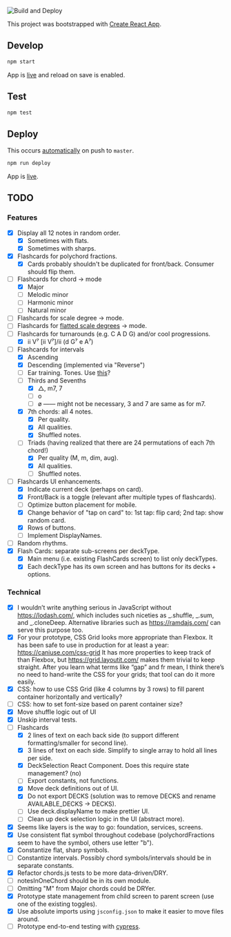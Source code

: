 ![Build and Deploy](https://github.com/golubitsky/music/workflows/Build%20and%20Deploy/badge.svg)

This project was bootstrapped with [Create React App](https://github.com/facebook/create-react-app).

## Develop

```sh
npm start
```

App is [live](http://localhost:3000/music) and reload on save is enabled.

## Test

```sh
npm test
```

## Deploy

This occurs [automatically](https://github.com/golubitsky/music/actions) on push to `master`.

```sh
npm run deploy
```

App is [live](https://golubitsky.github.io/music/).

## TODO

### Features

- [x] Display all 12 notes in random order.
  - [x] Sometimes with flats.
  - [x] Sometimes with sharps.
- [x] Flashcards for polychord fractions.
  - [x] Cards probably shouldn't be duplicated for front/back. Consumer should flip them.
- [ ] Flashcards for chord -> mode
  - [x] Major
  - [ ] Melodic minor
  - [ ] Harmonic minor
  - [ ] Natural minor
- [ ] Flashcards for scale degree -> mode.
- [ ] Flashcards for [flatted scale degrees](https://spinditty.com/learning/Memorizing-the-Musical-Modes) -> mode.
- [ ] Flashcards for turnarounds (e.g. C A D G) and/or cool progressions.
  - [x] ii V⁷ [ii V⁷]/ii (d G⁷ e A⁷)
- [ ] Flashcards for intervals
  - [x] Ascending
  - [x] Descending (implemented via "Reverse")
  - [ ] Ear training. Tones. Use [this](https://github.com/nbrosowsky/tonejs-instruments)?
  - [ ] Thirds and Sevenths
    - [x] △, m7, 7
    - [ ] o
    - [ ] ø —— might not be necessary, 3 and 7 are same as for m7.
  - [x] 7th chords: all 4 notes.
    - [x] Per quality.
    - [x] All qualities.
    - [x] Shuffled notes.
  - [ ] Triads (having realized that there are 24 permutations of each 7th chord!)
    - [x] Per quality (M, m, dim, aug).
    - [x] All qualities.
    - [ ] Shuffled notes.
- [ ] Flashcards UI enhancements.
  - [x] Indicate current deck (perhaps on card).
  - [x] Front/Back is a toggle (relevant after multiple types of flashcards).
  - [ ] Optimize button placement for mobile.
  - [x] Change behavior of "tap on card" to: 1st tap: flip card; 2nd tap: show random card.
  - [x] Rows of buttons.
  - [ ] Implement DisplayNames.
- [ ] Random rhythms.
- [x] Flash Cards: separate sub-screens per deckType.
  - [x] Main menu (i.e. existing FlashCards screen) to list only deckTypes.
  - [x] Each deckType has its own screen and has buttons for its decks + options.

### Technical

- [x] I wouldn’t write anything serious in JavaScript without https://lodash.com/, which includes such niceties as _.shuffle, _.sum, and \_.cloneDeep. Alternative libraries such as https://ramdajs.com/ can serve this purpose too.
- [x] For your prototype, CSS Grid looks more appropriate than Flexbox. It has been safe to use in production for at least a year: https://caniuse.com/css-grid It has more properties to keep track of than Flexbox, but https://grid.layoutit.com/ makes them trivial to keep straight. After you learn what terms like “gap” and fr mean, I think there’s no need to hand-write the CSS for your grids; that tool can do it more easily.
- [x] CSS: how to use CSS Grid (like 4 columns by 3 rows) to fill parent container horizontally and vertically?
- [ ] CSS: how to set font-size based on parent container size?
- [x] Move shuffle logic out of UI
- [x] Unskip interval tests.
- [ ] Flashcards
  - [x] 2 lines of text on each back side (to support different formatting/smaller for second line).
  - [x] 3 lines of text on each side. Simplify to single array to hold all lines per side.
  - [x] DeckSelection React Component. Does this require state management? (no)
  - [ ] Export constants, not functions.
  - [x] Move deck definitions out of UI.
  - [x] Do not export DECKS (solution was to remove DECKS and rename AVAILABLE_DECKS -> DECKS).
  - [ ] Use deck.displayName to make prettier UI.
  - [ ] Clean up deck selection logic in the UI (abstract more).
- [x] Seems like layers is the way to go: foundation, services, screens.
- [x] Use consistent flat symbol throughout codebase (polychordFractions seem to have the symbol, others use letter "b").
- [x] Constantize flat, sharp symbols.
- [ ] Constantize intervals. Possibly chord symbols/intervals should be in separate constants.
- [x] Refactor chords.js tests to be more data-driven/DRY.
- [ ] notesInOneChord should be in its own module.
- [ ] Omitting "M" from Major chords could be DRYer.
- [x] Prototype state management from child screen to parent screen (use one of the existing toggles).
- [x] Use absolute imports using `jsconfig.json` to make it easier to move files around.
- [ ] Prototype end-to-end testing with [cypress](https://www.cypress.io/).
